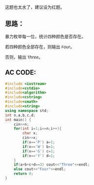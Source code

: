 这题也太水了，建议设为红题。
## 思路：
暴力枚举每一位，统计四种颜色是否存在。

若四种颜色全部存在，则输出 $\texttt Four$。

否则，输出 $\texttt Three$。
## AC CODE:
```cpp
#include <iostream>
#include<cstdio>
#include<algorithm>
#include<cstring>
#include<cmath>
#include<string>
using namespace std;
int n,a,b,c,d;
int main() {
	cin>>n;
	for(int i=1;i<=n;i++){
		char x;
		cin>>x;
		if(x=='P') a=1;
		if(x=='W') b=1;
		if(x=='G') c=1;
		if(x=='Y') d=1;
	}
	if(a+b+c+d==3) cout<<"Three"<<endl;
	else cout<<"Four"<<endl;
	return 0;
}
```